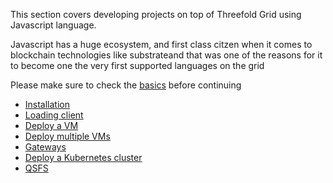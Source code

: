 This section covers developing projects on top of Threefold Grid using Javascript language.

Javascript has a huge ecosystem, and first class citzen when it comes to blockchain technologies like substrateand that was one of the reasons for it to become one the very first supported languages on the grid

Please make sure to check the [basics](grid3_developer_basics.md) before continuing

- [Installation](@grid3_javascript_installation)
- [Loading client](@grid3_javascript_loadclient)
- [Deploy a VM](@grid3_javascript_vm)
- [Deploy multiple VMs](@grid3_javascript_vms)
- [Gateways](@grid3_javascript_vm_gateways)
- [Deploy a Kubernetes cluster](@grid3_javascript_kubernetes)
- [QSFS](@grid3_javascript_qsfs)